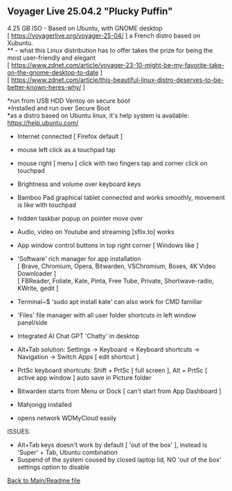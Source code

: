 ## Voyager Live 25.04.2 "Plucky Puffin"

4.25 GB ISO - Based on Ubuntu, with GNOME desktop  
[ https://voyagerlive.org/voyager-25-04/ ] a French distro based on Xubuntu.  
** - what this Linux distribution has to offer takes the prize for being the most user-friendly and elegant  
[ https://www.zdnet.com/article/voyager-23-10-might-be-my-favorite-take-on-the-gnome-desktop-to-date ]  
[ https://www.zdnet.com/article/this-beautiful-linux-distro-deserves-to-be-better-known-heres-why/ ]  

*run from USB HDD Ventoy on secure boot  
*Installed and run over Secure Boot  
*as a distro based on Ubuntu linux, it's help system is available: https://help.ubuntu.com/  

- Internet connected [ Firefox default ]
- mouse left click as a touchpad tap
- mouse right [ menu ] click with two fingers tap and corner click on touchpad
- Brightness and volume over keyboard keys
- Bamboo Pad graphical tablet connected and works smoothly, movement is like with touchpad
- hidden taskbar popup on pointer move over
- Audio, video on Youtube and streaming [sflix.to] works
- App window control buttons in top right corner [ Windows like ]
- 'Software' rich manager for app installation  
[ Brave, Chromium, Opera, Bitwarden, VSChromium, Boxes, 4K Video Downloader ]  
[ FBReader, Foliate, Kate, Pinta, Free Tube, Private, Shortwave-radio, KWrite, gedit ]  
- Terminal~$ 'sudo apt install kate' can also work for CMD familiar
- 'Files' file manager with all user folder shortcuts in left window panel/side
- Integrated AI Chat GPT 'Chatty' in desktop
- Alt+Tab solution: Settings -> Keyboard -> Keyboard shortcuts -> Navigation -> Switch Apps [ edit shortcut ]
- PrtSc keyboard shortcuts: Shift + PrtSc [ full screen ], Alt + PrtSc [ active app window ] auto save in Picture folder
- Bitwarden starts from Menu or Dock [ can't start from App Dashboard ]
- Mahjongg installed

- opens network WDMyCloud easily  

ISSUES:  
- Alt+Tab keys doesn't work by default [ 'out of the box' ], instead is 'Super' + Tab, Ubuntu combination
- Suspend of the system coused by closed laptop lid, NO 'out of the box' settings option to disable  

[Back to Main/Readme file](../Readme.md)  